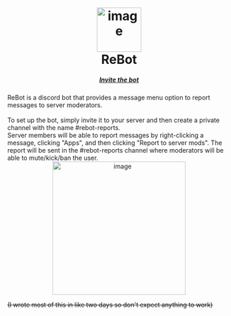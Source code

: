 <h1 align="center">
    <img width="100" alt="image" src="https://user-images.githubusercontent.com/83728060/170087769-e07f1a45-d1d7-403b-82e7-f448cc880d2e.png"> 
    <br>
    ReBot
</h1>

<h5 align="center"><a href="https://discord.com/api/oauth2/authorize?client_id=955477918216253510&permissions=1101659204838&scope=bot%20applications.commands">Invite the bot</a></h5>
 ReBot is a discord bot that provides a message menu option to report messages to server moderators.
<br><br>
 To set up the bot, simply invite it to your server and then create a private channel with the name #rebot-reports.
<br>
 Server members will be able to report messages by right-clicking a message, clicking "Apps", and then clicking "Report to server mods". The report will be sent in the #rebot-reports channel where moderators will be able to mute/kick/ban the user.
 
 <div align="center"><img width="300" alt="image" src="https://user-images.githubusercontent.com/83728060/170084567-acc8ffeb-e26d-450f-94db-aea95c144df1.png"></div>
 
~~(I wrote most of this in like two days so don't expect anything to work)~~
